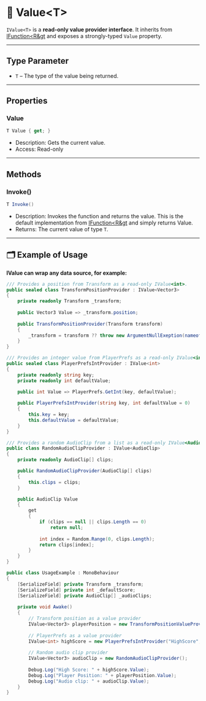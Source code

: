 # 🧩 Value&lt;T&gt;

`IValue<T>` is a **read-only value provider interface**. It inherits from [IFunction&lt;R&gt](../Functions/IFunction.md) and exposes a strongly-typed `Value` property.

---

## Type Parameter
- `T` – The type of the value being returned.
---

## Properties
### Value
```csharp
T Value { get; }
```
- Description: Gets the current value.
- Access: Read-only

---

## Methods
### Invoke()
```csharp
T Invoke()
```
- Description: Invokes the function and returns the value.
  This is the default implementation from [IFunction&lt;R&gt](../Functions/IFunction.md#invoke) and simply returns Value.
- Returns: The current value of type `T`.
---

##  🗂 Example of Usage
**IValue<T> can wrap any data source, for example:**

```csharp
/// Provides a position from Transform as a read-only IValue<int>.
public sealed class TransformPositionProvider : IValue<Vector3>
{
    private readonly Transform _transform;
    
    public Vector3 Value => _transform.position;
    
    public TransformPositionProvider(Transform transform) 
    {
        _transform = transform ?? throw new ArgumentNullExeption(nameof(transform));
    }
}
```

```csharp
/// Provides an integer value from PlayerPrefs as a read-only IValue<int>.
public sealed class PlayerPrefsIntProvider : IValue<int>
{
    private readonly string key;
    private readonly int defaultValue;

    public int Value => PlayerPrefs.GetInt(key, defaultValue);
    
    public PlayerPrefsIntProvider(string key, int defaultValue = 0)
    {
        this.key = key;
        this.defaultValue = defaultValue;
    }
}
```

```csharp
/// Provides a random AudioClip from a list as a read-only IValue<AudioClip>.
public class RandomAudioClipProvider : IValue<AudioClip>
{
    private readonly AudioClip[] clips;

    public RandomAudioClipProvider(AudioClip[] clips)
    {
        this.clips = clips;
    }

    public AudioClip Value
    {
        get
        {
            if (clips == null || clips.Length == 0)
                return null;
            
            int index = Random.Range(0, clips.Length);
            return clips[index];
        }
    }
}
```

```csharp
public class UsageExample : MonoBehaviour
{
    [SerializeField] private Transform _transform;
    [SerializeField] private int _defaultScore;
    [SerializeField] private AudioClip[] _audioClips;
    
    private void Awake()
    {
        // Transform position as a value provider
        IValue<Vector3> playerPosition = new TransformPositionValueProvider(_transform);
        
        // PlayerPrefs as a value provider
        IValue<int> highScore = new PlayerPrefsIntProvider("HighScore", 0));
    
        // Random audio clip provider
        IValue<Vector3> audioClip = new RandomAudioClipProvider();
        
        Debug.Log("High Score: " + highScore.Value);
        Debug.Log("Player Position: " + playerPosition.Value);
        Debug.Log("Audio clip: " + audioClip.Value);
    }
}
```